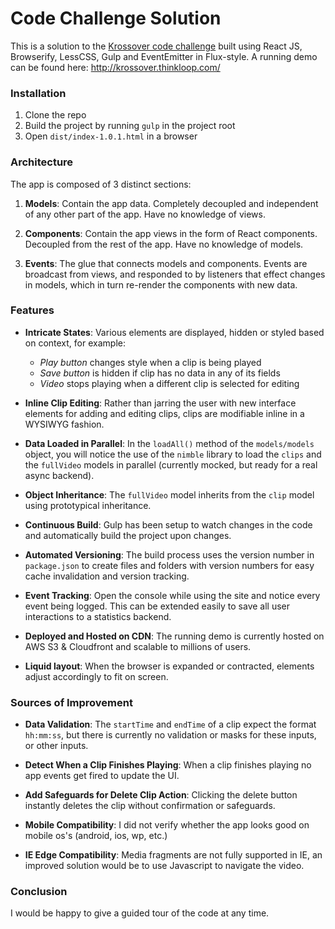 # Code Challenge Solution
This is a solution to the [Krossover code challenge](coding-challenge.pdf) built using React JS, Browserify, LessCSS, Gulp and EventEmitter in Flux-style. A running demo can be found here: http://krossover.thinkloop.com/

### Installation
1. Clone the repo
2. Build the project by running `gulp` in the project root
3. Open `dist/index-1.0.1.html` in a browser

### Architecture
The app is composed of 3 distinct sections:

1. **Models**: Contain the app data. Completely decoupled and independent of any other part of the app. Have no knowledge of views.

2. **Components**: Contain the app views in the form of React components. Decoupled from the rest of the app. Have no knowledge of models.

3. **Events**: The glue that connects models and components. Events are broadcast from views, and responded to by listeners that effect changes in models, which in turn re-render the components with new data.

### Features
 
- **Intricate States**: Various elements are displayed, hidden or styled based on context, for example:
    - _Play button_ changes style when a clip is being played
    - _Save button_ is hidden if clip has no data in any of its fields
    - _Video_ stops playing when a different clip is selected for editing

- **Inline Clip Editing**: Rather than jarring the user with new interface elements for adding and editing clips, clips are modifiable inline in a WYSIWYG fashion.

- **Data Loaded in Parallel**: In the `loadAll()` method of the `models/models` object, you will notice the use of the `nimble` library to load the `clips` and the `fullVideo` models in parallel (currently mocked, but ready for a real async backend).

- **Object Inheritance**: The `fullVideo` model inherits from the `clip` model using prototypical inheritance.

- **Continuous Build**: Gulp has been setup to watch changes in the code and automatically build the project upon changes.

- **Automated Versioning**: The build process uses the version number in `package.json` to create files and folders with version numbers for easy cache invalidation and version tracking.

- **Event Tracking**: Open the console while using the site and notice every event being logged. This can be extended easily to save all user interactions to a statistics backend.

- **Deployed and Hosted on CDN**: The running demo is currently hosted on AWS S3 & Cloudfront and scalable to millions of users.

- **Liquid layout**: When the browser is expanded or contracted, elements adjust accordingly to fit on screen.


### Sources of Improvement
- **Data Validation**: The `startTime` and `endTime` of a clip expect the format `hh:mm:ss`, but there is currently no validation or masks for these inputs, or other inputs.

- **Detect When a Clip Finishes Playing**: When a clip finishes playing no app events get fired to update the UI.

- **Add Safeguards for Delete Clip Action**: Clicking the delete button instantly deletes the clip without confirmation or safeguards.

- **Mobile Compatibility**: I did not verify whether the app looks good on mobile os's (android, ios, wp, etc.)

- **IE Edge Compatibility**: Media fragments are not fully supported in IE, an improved solution would be to use Javascript to navigate the video.

### Conclusion
I would be happy to give a guided tour of the code at any time. 